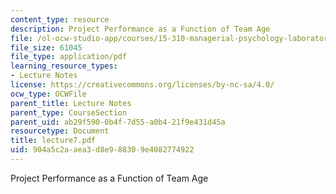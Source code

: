 ```yaml
---
content_type: resource
description: Project Performance as a Function of Team Age
file: /ol-ocw-studio-app/courses/15-310-managerial-psychology-laboratory-spring-2003/904a5c2aaea3d8e988309e4082774922_lecture7.pdf
file_size: 61045
file_type: application/pdf
learning_resource_types:
- Lecture Notes
license: https://creativecommons.org/licenses/by-nc-sa/4.0/
ocw_type: OCWFile
parent_title: Lecture Notes
parent_type: CourseSection
parent_uid: ab29f590-0b4f-7d55-a0b4-21f9e431d45a
resourcetype: Document
title: lecture7.pdf
uid: 904a5c2a-aea3-d8e9-8830-9e4082774922
---
```

Project Performance as a Function of Team Age